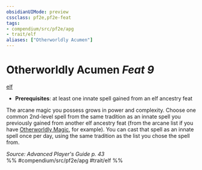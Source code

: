 ```yaml
---
obsidianUIMode: preview
cssclass: pf2e,pf2e-feat
tags:
- compendium/src/pf2e/apg
- trait/elf
aliases: ["Otherworldly Acumen"]
---
```

# Otherworldly Acumen  *Feat 9*  
[elf](../../Rules/traits/elf.md)  

- **Prerequisites**: at least one innate spell gained from an elf ancestry feat

The arcane magic you possess grows in power and complexity. Choose one common 2nd-level spell from the same tradition as an innate spell you previously gained from another elf ancestry feat (from the arcane list if you have [Otherworldly Magic](otherworldly-magic.md), for example). You can cast that spell as an innate spell once per day, using the same tradition as the list you chose the spell from.

*Source: Advanced Player's Guide p. 43*  
%% #compendium/src/pf2e/apg #trait/elf %%